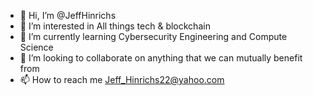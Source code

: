 - 👋 Hi, I’m @JeffHinrichs
- 👀 I’m interested in All things tech & blockchain
- 🌱 I’m currently learning Cybersecurity Engineering and Compute Science
- 💞️ I’m looking to collaborate on anything that we can mutually benefit from
- 📫 How to reach me Jeff_Hinrichs22@yahoo.com

<!---
JeffHinrichs/JeffHinrichs is a ✨ special ✨ repository because its `README.md` (this file) appears on your GitHub profile.
You can click the Preview link to take a look at your changes.
--->
